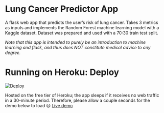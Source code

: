 # Lung Cancer Predictor App
A flask web app that predicts the user’s risk of lung cancer. Takes 3 metrics as inputs and implements the Random Forest machine learning model with a Kaggle dataset. Dataset was prepared and used with a 70:30 train test split.

*Note that this app is intended to purely be an introduction to machine learning and flask, and thus does NOT constitute medical advice to any degree.*

# Running on Heroku: Deploy
[![Deploy](https://www.herokucdn.com/deploy/button.svg)](https://heroku.com/deploy)

Hosted on the free tier of Heroku; the app sleeps if it receives no web traffic in a 30-minute period. Therefore, please allow a couple seconds for the demo below to load 😃
[Live demo](https://lung-cancer-predictor.herokuapp.com/)
